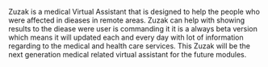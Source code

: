 Zuzak is a medical Virtual Assistant that is designed to help the people who were affected in dieases in remote areas.
Zuzak can help with showing results to the diease were user is commanding it 
it is a always beta version which means it will updated each and every day with lot of information regarding to the medical and health care services.
This Zuzak will be the next generation medical related virtual assistant for the future modules.
